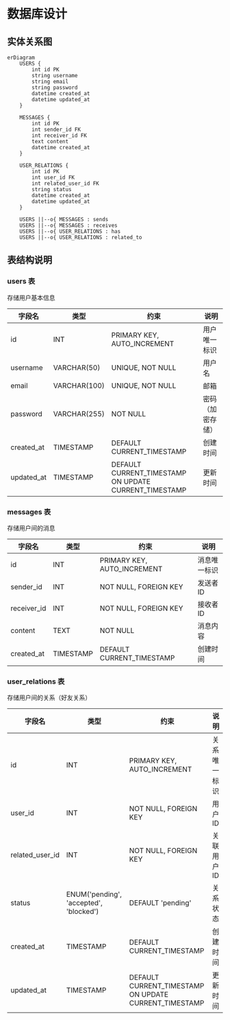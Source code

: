 # 数据库设计

## 实体关系图

```mermaid
erDiagram
    USERS {
        int id PK
        string username
        string email
        string password
        datetime created_at
        datetime updated_at
    }
    
    MESSAGES {
        int id PK
        int sender_id FK
        int receiver_id FK
        text content
        datetime created_at
    }
    
    USER_RELATIONS {
        int id PK
        int user_id FK
        int related_user_id FK
        string status
        datetime created_at
        datetime updated_at
    }
    
    USERS ||--o{ MESSAGES : sends
    USERS ||--o{ MESSAGES : receives
    USERS ||--o{ USER_RELATIONS : has
    USERS ||--o{ USER_RELATIONS : related_to
```

## 表结构说明

### users 表
存储用户基本信息

| 字段名 | 类型 | 约束 | 说明 |
|-------|------|------|------|
| id | INT | PRIMARY KEY, AUTO_INCREMENT | 用户唯一标识 |
| username | VARCHAR(50) | UNIQUE, NOT NULL | 用户名 |
| email | VARCHAR(100) | UNIQUE, NOT NULL | 邮箱 |
| password | VARCHAR(255) | NOT NULL | 密码（加密存储） |
| created_at | TIMESTAMP | DEFAULT CURRENT_TIMESTAMP | 创建时间 |
| updated_at | TIMESTAMP | DEFAULT CURRENT_TIMESTAMP ON UPDATE CURRENT_TIMESTAMP | 更新时间 |

### messages 表
存储用户间的消息

| 字段名 | 类型 | 约束 | 说明 |
|-------|------|------|------|
| id | INT | PRIMARY KEY, AUTO_INCREMENT | 消息唯一标识 |
| sender_id | INT | NOT NULL, FOREIGN KEY | 发送者ID |
| receiver_id | INT | NOT NULL, FOREIGN KEY | 接收者ID |
| content | TEXT | NOT NULL | 消息内容 |
| created_at | TIMESTAMP | DEFAULT CURRENT_TIMESTAMP | 创建时间 |

### user_relations 表
存储用户间的关系（好友关系）

| 字段名 | 类型 | 约束 | 说明 |
|-------|------|------|------|
| id | INT | PRIMARY KEY, AUTO_INCREMENT | 关系唯一标识 |
| user_id | INT | NOT NULL, FOREIGN KEY | 用户ID |
| related_user_id | INT | NOT NULL, FOREIGN KEY | 关联用户ID |
| status | ENUM('pending', 'accepted', 'blocked') | DEFAULT 'pending' | 关系状态 |
| created_at | TIMESTAMP | DEFAULT CURRENT_TIMESTAMP | 创建时间 |
| updated_at | TIMESTAMP | DEFAULT CURRENT_TIMESTAMP ON UPDATE CURRENT_TIMESTAMP | 更新时间 |